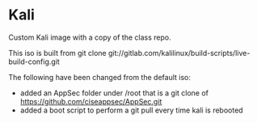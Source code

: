 # Kali
Custom Kali image with a copy of the class repo.

This iso is built from git clone git://gitlab.com/kalilinux/build-scripts/live-build-config.git

The following have been changed from the default iso:
* added an AppSec folder under /root that is a git clone of https://github.com/ciseappsec/AppSec.git
* added a boot script to perform a git pull every time kali is rebooted
